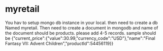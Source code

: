# myretail

You hav to setup mongo db instance in your local.
then need to create a db Named myretail.
Then need to create a document in mongodb and name of the document should be products.
please add 4-5 records.
sample should be
{"current_price":{"value":30.99,"currency_code":"USD"},"name":"Final Fantasy VII: Advent Children","productId":54456119}}
